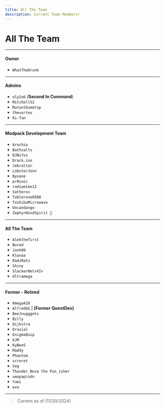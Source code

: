 ```yaml
---
title: All The Team
description: Current Team Members!
---
```


# All The Team

---

#### Owner

- `WhatTheDrunk`

---

#### Admins

- `oly2o6` (**Second In Command**)
- `Mitchell52`
- `MutantGumdrop`
- `thevortex`
- `Ki-Tan`

---

#### Modpack Development Team

- `Arochio`
- `Bathsalts`
- `DJNifos`
- `Drack.ion`
- `Jebraltar`
- `LobsterJonn`
- `Nyxane`
- `pr0saic`
- `radiomike12`
- `Satherov`
- `Toblerone0508`
- `ToshibaMicrowave`
- `Uncandango`
- `ZephyrWindSpirit 🐉`

---

#### All The Team

- `Alekthefirst`
- `Bored`
- `Jonh09`
- `Klonoa`
- `RadzRatz`
- `Shiny`
- `SlackerNet>XI<`
- `Ultramega`

---

#### Former - Retired

- `0mega420`
- `AlfredGG` | **(Former QuestDev)**
- `BeeJnugggets`
- `Billy`
- `Dijkstra`
- `Draxial`
- `EnigmaQuip`
- `KJM`
- `KyBeeS`
- `Maddy`
- `Phantom`
- `screret`
- `Seg`
- `Thunder_Nova the Pun_isher`
- `uʍopǝpᴉsdn`
- `Yumi`
- `wva`

---

> Current as of (11/20/2024)
